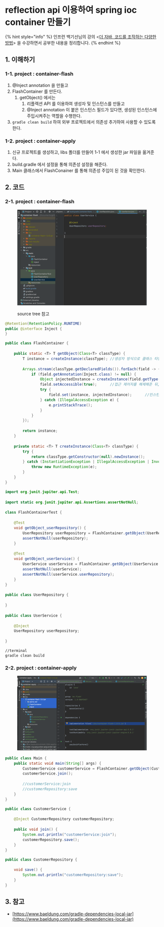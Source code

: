 # reflection api 이용하여 spring ioc container 만들기

{% hint style="info" %}
인프런 백기선님의 강의 <[더 자바, 코드를 조작하는 다양한 방법](https://www.inflearn.com/course/the-java-code-manipulation/dashboard)> 을 수강하면서 공부한 내용을 정리합니다.&#x20;
{% endhint %}



## 1. 이해하기&#x20;

### 1-1. project : container-flash&#x20;

1. @Inject annotation 을 만들고&#x20;
2. FlashContainer 를 만든다.&#x20;
   1. getObject() 에서는&#x20;
      1. 리플렉션 API 를 이용하여 생성자 및 인스턴스를 만들고&#x20;
      2. @Inject annotation 이 붙은 인스턴스 필드가 있다면, 생성된 인스턴스에 주입시켜주는 역할을 수행한다.
3. `gradle clean build` 하여 외부 프로젝트에서 의존성 추가하여 사용할 수 있도록 한다. &#x20;

### 1-2. project : container-apply&#x20;

1. 신규 프로젝트를 생성하고, libs 폴더를 만들어 1-1 에서 생성한 jar 파일을 옮겨준다.&#x20;
2. build.gradle 에서 설정을 통해 의존성 설정을 해준다.&#x20;
3. Main 클래스에서 FlashConainer 를 통해 의존성 주입이 된 것을 확인한다. &#x20;



## 2. 코드&#x20;

### 2-1. project : container-flash&#x20;

<figure><img src="../../.gitbook/assets/image (7).png" alt=""><figcaption><p>source tree 참고 </p></figcaption></figure>

```java
@Retention(RetentionPolicy.RUNTIME)
public @interface Inject {
}
```

```java
public class FlashContainer {

    public static <T> T getObject(Class<T> classType) {
        T instance = createInstance(classType); //생성자 방식으로 클래스 타입에 대한 객체 생성

        Arrays.stream(classType.getDeclaredFields()).forEach(field -> {     //클래스에 정의된 필드들 중, Inject type 어노테이션이 붙어있는 필드 조회
            if (field.getAnnotation(Inject.class) != null) {
                Object injectedInstance = createInstance(field.getType());  //해당 필드에 대해서 객체를 만들고
                field.setAccessible(true);      //접근 제어자를 해제해준 뒤,
                try {
                    field.set(instance, injectedInstance);      //인스턴스에 해당 필드 타입의 인스턴스를 주입시켜준다.
                } catch (IllegalAccessException e) {
                    e.printStackTrace();
                }
            }
        });

        return instance;
    }

    private static <T> T createInstance(Class<T> classType) {
        try {
            return classType.getConstructor(null).newInstance();
        } catch (InstantiationException | IllegalAccessException | InvocationTargetException | NoSuchMethodException e) {
            throw new RuntimeException(e);
        }
    }
}
```

```java
import org.junit.jupiter.api.Test;

import static org.junit.jupiter.api.Assertions.assertNotNull;

class FlashContainerTest {

    @Test
    void getObject_userRepository() {
        UserRepository userRepository = FlashContainer.getObject(UserRepository.class); //reflection 을 반환
        assertNotNull(userRepository);
    }

    @Test
    void getObject_userService() {
        UserService userService = FlashContainer.getObject(UserService.class);
        assertNotNull(userService);
        assertNotNull(userService.userRepository);
    }
}

public class UserRepository {

}

public class UserService {

    @Inject
    UserRepository userRepository;

}

```



```
//terminal 
gradle clean build 
```



### 2-2. project : container-apply&#x20;

<figure><img src="../../.gitbook/assets/image.png" alt=""><figcaption></figcaption></figure>

```java
public class Main {
    public static void main(String[] args) {
        CustomerService customerService = FlashContainer.getObject(CustomerService.class);
        customerService.join();

        //customerService:join
        //customerRepository:save
    } 
}
```

```java
public class CustomerService {

    @Inject CustomerRepository customerRepository;

    public void join() {
        System.out.println("customerService:join");
        customerRepository.save();
    }
}
```

```java
public class CustomerRepository {

    void save() {
        System.out.println("customerRepository:save");
    }
}
```



## 3. 참고&#x20;

* [https://www.baeldung.com/gradle-dependencies-local-jar](https://www.baeldung.com/gradle-dependencies-local-jar)

